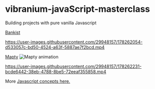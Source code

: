 # vibranium-javaScript-masterclass
Building projects with pure vanilla Javascript

[Bankist](https://github.com/pkErbynn/vibraniumJS/tree/main/5-Numbers-Dates-Internationaling-Timers-Bankist) 


https://user-images.githubusercontent.com/29948157/178262054-d533057c-bd50-4524-a63f-5887ae7f2bcd.mp4



[Mapty](https://github.com/pkErbynn/vibraniumJS/tree/main/8-Mapty-OOP-Geolocation)  ![Mapty animation](https://j.gifs.com/pZqpqN.gif)




https://user-images.githubusercontent.com/29948157/178262231-bcde6442-38eb-4788-8be5-72eeaf355858.mp4





More [Javascript concepts here.](./note.md)